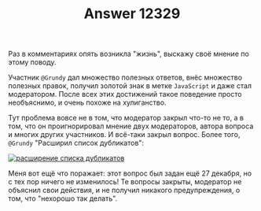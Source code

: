 ﻿---
title: "Answer 12329"
se.owner.user_id: 532877
se.owner.display_name: "Зонтик"
se.owner.link: "https://ru.meta.stackoverflow.com/users/532877/%d0%97%d0%be%d0%bd%d1%82%d0%b8%d0%ba"
se.answer_id: 12329
se.question_id: 12267
se.post_type: answer
se.is_accepted: False
---
<p>Раз в комментариях опять возникла &quot;жизнь&quot;, выскажу своё мнение по этому поводу.</p>
<p>Участник <code>@Grundy</code> дал множество полезных ответов, внёс множество полезных правок, получил золотой знак в метке <code>JavaScript</code> и даже стал модератором.
После всех этих достижений такое поведение просто необъяснимо, и очень похоже на хулиганство.</p>
<p>Тут проблема вовсе не в том, что модератор закрыл что-то не то, а в том, что он проигнорировал мнение двух модераторов, автора вопроса и многих других участников. И всё-таки закрыл вопрос. Более того, <code>@Grundy</code> &quot;Расширил список дубликатов&quot;:</p>
<p><a href="https://i.stack.imgur.com/TyoWJ.png" rel="nofollow noreferrer"><img src="https://i.stack.imgur.com/TyoWJ.png" alt="расширение списка дубликатов" /></a></p>
<p>Меня вот ещё что поражает: этот вопрос был задан ещё 27 декабря, но с тех пор ничего не изменилось!  Те вопросы закрыты, модератор не объяснил свои действия, и не получил никакого предупреждения, о том, что &quot;нехорошо так делать&quot;.</p>
